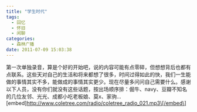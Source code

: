 ```yaml
---
title: "学生时代"
tags:
  - 回忆
  - 怀旧
  - 闲聊
categories:
  - 森林广播
date: 2011-07-09 15:03:38
---
```


第一次单独录音，算是个好的开始吧，说的内容可能有点零碎，但想想背后也都有点联系。这些天对自己的生活和将来都想了很多，时间过得如此的快，我们一生能做的事情其实不多，能做成的事情其实更少。现在尽量多问问自己需要什么。感谢以下人员，没有你们就没有这些话题，按出场顺序排：倔牛、navy、豆瓣不知名的几位友邻、光光、成都小吃老板娘、莫x、家驹...   \[embed\]http://www.coletree.com/radio/coletree_radio_021.mp3\[/embed\]